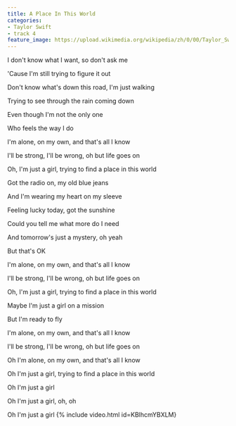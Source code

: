 ```yaml
---
title: A Place In This World
categories:
- Taylor Swift
- track 4
feature_image: https://upload.wikimedia.org/wikipedia/zh/0/00/Taylor_Swift_album.jpg
--- 
```

I don't know what I want, so don't ask me

'Cause I'm still trying to figure it out

Don't know what's down this road, I'm just walking

Trying to see through the rain coming down

Even though I'm not the only one

Who feels the way I do

I'm alone, on my own, and that's all I know

I'll be strong, I'll be wrong, oh but life goes on

Oh, I'm just a girl, trying to find a place in this world

Got the radio on, my old blue jeans

And I'm wearing my heart on my sleeve

Feeling lucky today, got the sunshine

Could you tell me what more do I need

And tomorrow's just a mystery, oh yeah

But that's OK

I'm alone, on my own, and that's all I know

I'll be strong, I'll be wrong, oh but life goes on

Oh, I'm just a girl, trying to find a place in this world

Maybe I'm just a girl on a mission

But I'm ready to fly

I'm alone, on my own, and that's all I know

I'll be strong, I'll be wrong, oh but life goes on

Oh I'm alone, on my own, and that's all I know

Oh I'm just a girl, trying to find a place in this world

Oh I'm just a girl

Oh I'm just a girl, oh, oh

Oh I'm just a girl
{% include video.html id=KBlhcmYBXLM}